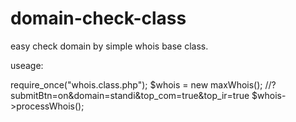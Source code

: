 domain-check-class
==================

 easy check domain by simple whois base class.

useage:
 
 require_once("whois.class.php"); 
 $whois = new maxWhois();
 //?submitBtn=on&domain=standi&top_com=true&top_ir=true
 $whois->processWhois();